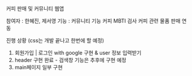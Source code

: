 커피 판매 및 커뮤니티 웹앱

참여자 : 한혜진, 제서영
기능 : 
커뮤니티 기능
커피 MBTI 검사
커피 관련 물품 판매 연동

진행 상황
(css는 개발 끝나고 한번에 할 예정)
1. 회원가입 | 로그인 with google 구현 & user 정보 입력받기
2. header 구현 완료 - 검색창 기능은 추후에 구현 예정
3. main페이지 일부 구현 